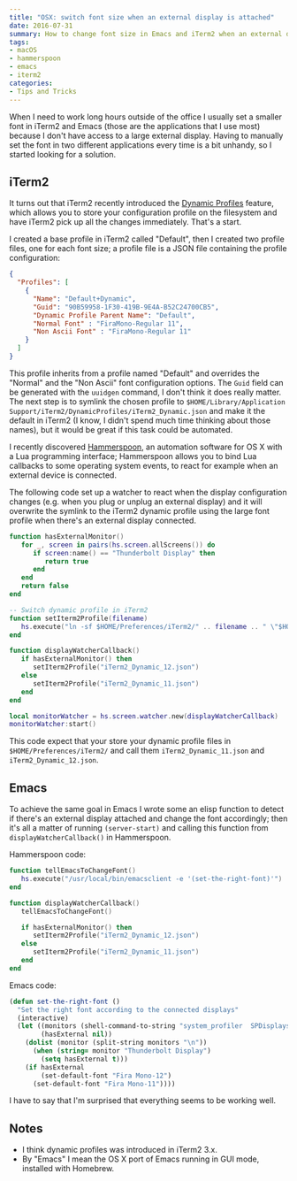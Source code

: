 ```yaml
---
title: "OSX: switch font size when an external display is attached"
date: 2016-07-31
summary: How to change font size in Emacs and iTerm2 when an external display is attached.
tags:
- macOS
- hammerspoon
- emacs
- iterm2
categories:
- Tips and Tricks
---
```


When I need to work long hours outside of the office I usually set a smaller font in iTerm2 and Emacs (those are the applications
that I use most) because I don't have access to a large external display. Having to manually set the font in two different applications every time is a bit unhandy,
so I started looking for a solution.

## iTerm2

It turns out that iTerm2 recently introduced the [Dynamic Profiles](https://www.iterm2.com/documentation-dynamic-profiles.html) feature,
which allows you to store your configuration profile on the filesystem and have iTerm2 pick up all the changes immediately. That's a start.

I created a base profile in iTerm2 called "Default", then I created two profile files, one for each font size; a profile file is a JSON file containing the profile
configuration:

```json
{
  "Profiles": [
    {
      "Name": "Default+Dynamic",
      "Guid": "90B59958-1F30-419B-9E4A-B52C24700CB5",
      "Dynamic Profile Parent Name": "Default",
      "Normal Font" : "FiraMono-Regular 11",
      "Non Ascii Font" : "FiraMono-Regular 11"
    }
  ]
}
```

This profile inherits from a profile named "Default" and overrides the "Normal" and the "Non Ascii" font configuration options. The `Guid` field can be generated with
the `uuidgen` command, I don't think it does really matter. The next step is to symlink the chosen profile to `$HOME/Library/Application Support/iTerm2/DynamicProfiles/iTerm2_Dynamic.json`
and make it the default in iTerm2 (I know, I didn't spend much time thinking about those names), but it would be great if this task could be automated.

I recently discovered [Hammerspoon](http://www.hammerspoon.org/), an automation software for OS X with a Lua programming interface; Hammerspoon allows you to bind Lua callbacks to some operating
system events, to react for example when an external device is connected.

The following code set up a watcher to react when the display configuration changes (e.g. when you plug or unplug an external display) and it will overwrite the symlink to the
iTerm2 dynamic profile using the large font profile when there's an external display connected.

```lua
function hasExternalMonitor()
   for _, screen in pairs(hs.screen.allScreens()) do
      if screen:name() == "Thunderbolt Display" then
         return true
      end
   end
   return false
end

-- Switch dynamic profile in iTerm2
function setIterm2Profile(filename)
   hs.execute("ln -sf $HOME/Preferences/iTerm2/" .. filename .. " \"$HOME/Library/Application Support/iTerm2/DynamicProfiles/iTerm2_Dynamic.json\"")
end

function displayWatcherCallback()
   if hasExternalMonitor() then
      setIterm2Profile("iTerm2_Dynamic_12.json")
   else
      setIterm2Profile("iTerm2_Dynamic_11.json")
   end
end

local monitorWatcher = hs.screen.watcher.new(displayWatcherCallback)
monitorWatcher:start()
```

This code expect that your store your dynamic profile files in `$HOME/Preferences/iTerm2/` and call them `iTerm2_Dynamic_11.json` and `iTerm2_Dynamic_12.json`.

## Emacs

To achieve the same goal in Emacs I wrote some an​ elisp function to detect if there's an external display attached and change the font accordingly; then it's all a matter
of running `(server-start)` and calling this function from `displayWatcherCallback()` in Hammerspoon.

Hammerspoon code:

```lua
function tellEmacsToChangeFont()
   hs.execute("/usr/local/bin/emacsclient -e '(set-the-right-font)'")
end

function displayWatcherCallback()
   tellEmacsToChangeFont()

   if hasExternalMonitor() then
      setIterm2Profile("iTerm2_Dynamic_12.json")
   else
      setIterm2Profile("iTerm2_Dynamic_11.json")
   end
end
```

Emacs code:

```lisp
(defun set-the-right-font ()
  "Set the right font according to the connected displays"
  (interactive)
  (let ((monitors (shell-command-to-string "system_profiler  SPDisplaysDataType | egrep '^ {8}[^ ]' | sed -e 's/^ *//' -e 's/:$//'"))
        (hasExternal nil))
    (dolist (monitor (split-string monitors "\n"))
      (when (string= monitor "Thunderbolt Display")
        (setq hasExternal t)))
    (if hasExternal
        (set-default-font "Fira Mono-12")
      (set-default-font "Fira Mono-11"))))
```

I have to say that I'm surprised that everything seems to be working well.

## Notes

- I think dynamic profiles was introduced in iTerm2 3.x.
- By "Emacs" I mean the OS X port of Emacs running in GUI mode, installed with Homebrew.
